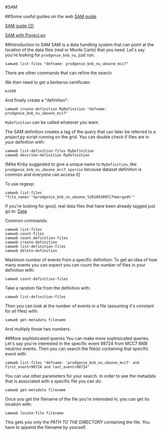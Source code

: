 #SAM


##Some useful guides on the web
[SAM guide](https://cdcvs.fnal.gov/redmine/projects/uboonecode/wiki/Getting_to_Swizzled_Data)

[SAM guide (2)](https://cdcvs.fnal.gov/redmine/projects/sqam/wiki/) 

[SAM with Project.py](https://cdcvs.fnal.gov/redmine/projects/larbatch/wiki/User_guide)

##Introduction to SAM
SAM is a data handling system that can point at the location of the data files (real or Monte Carlo) that you need.
Let's say you're looking for `prodgenie_bnb_nu`, just run:

```
samweb list-files "defname: prodgenie_bnb_nu_uboone_mcc7"
```

There are other commands that can refine the search

We then need to get a kerberos certificate:

```
kx509
```
And finally create a "definition":

```
samweb create-definition MyDefinition "defname: prodgenie_bnb_nu_uboone_mcc7"
```

`MyDefinition` can be called whatever you want.

The SAM definition creates a tag of the query that can later be referred to a _project.py_ script running on the grid. You can double check if files are in your definition with:

```
samweb list-definition-files MyDefinition
samweb describe-definition MyDefinition
```

[Mike Kirby suggested to give a unique name to `MyDefinition`, like `prodgenie_bnb_nu_uboone_mcc7_sporzio`  because dataset definition is common and everyone can access it]

To use regexp:

```
samweb list-files "file_name=''%prodgenie_bnb_nu_uboone_%20160309T17%merged%'"
```

If you're looking for good, real data files that have been already tagged just go to: [Data](http://www-microboone.fnal.gov/at_work/AnalysisTools/index.html)

Common commands:

```
samweb list-files
samweb count-files
samweb count-definition-files
samweb create-definition
samweb list-definition-files
samweb delete-definition
```


Maximum number of events from a specific definition:
To get an idea of how many events you can expect you can count the number of files in your definition with:

```
samweb count-definition-files
```

Take a random file from the definition with:

```
samweb list-definition-files
```

Then you can look at the number of events in a file (assuming it's constant for all files) with: 

```
samweb get-metadata filename
```

And multiply those two numbers.


##More sophisticated queries
You can make more sophisicated queries. Let's say you're interested in the specific event 98724 from MCC7 BNB neutrino events. Then you can search the file(s) containing that specific event with:

```
samweb list-files "defname: 'prodgenie_bnb_nu_uboone_mcc7' and first_event<98724 and last_event>98724"
```

You can use other parameters for your search. In order to see the metadata that is associated with a specific file you can do:

```
samweb get-metadata filename
```

Once you get the filename of the file you're interested in, you can get its location with:

```
samweb locate-file filename
```

This gets you only the _PATH TO THE DIRECTORY_ containing the file. You have to append the filename by yourself.

